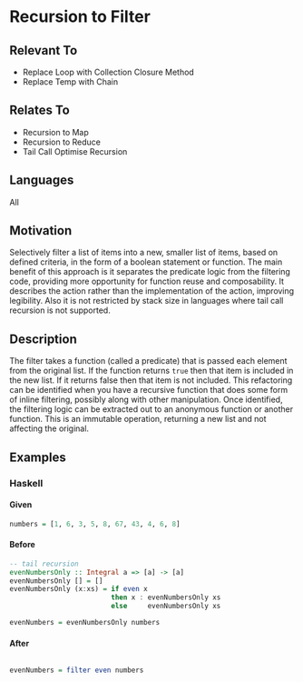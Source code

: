 # Recursion to Filter

## Relevant To


* Replace Loop with Collection Closure Method
* Replace Temp with Chain

## Relates To

* Recursion to Map
* Recursion to Reduce
* Tail Call Optimise Recursion

## Languages

All

## Motivation

Selectively filter a list of items into a new, smaller list of items, based
on defined criteria, in the form of a boolean statement or function. The main benefit
of this approach is it separates the predicate logic from the filtering code, providing
more opportunity for function reuse and composability. It describes the action rather
than the implementation of the action, improving legibility. Also it is not restricted
by stack size in languages where tail call recursion is not supported.

## Description

The filter takes a function (called a predicate) that is passed each element from
the original list. If the function returns `true` then that item is included in
the new list. If it returns false then that item is not included.
This refactoring can be identified when you have a recursive function that does some
form of inline filtering, possibly along with other manipulation. Once identified,
the filtering logic can be extracted out to an anonymous function or another function.
This is an immutable operation, returning a new list and not affecting the original.

## Examples

### Haskell

#### Given

```haskell
numbers = [1, 6, 3, 5, 8, 67, 43, 4, 6, 8]
```

#### Before

```haskell
-- tail recursion
evenNumbersOnly :: Integral a => [a] -> [a]
evenNumbersOnly [] = []
evenNumbersOnly (x:xs) = if even x
                         then x : evenNumbersOnly xs
                         else     evenNumbersOnly xs

evenNumbers = evenNumbersOnly numbers
```

#### After

```haskell

evenNumbers = filter even numbers
```

